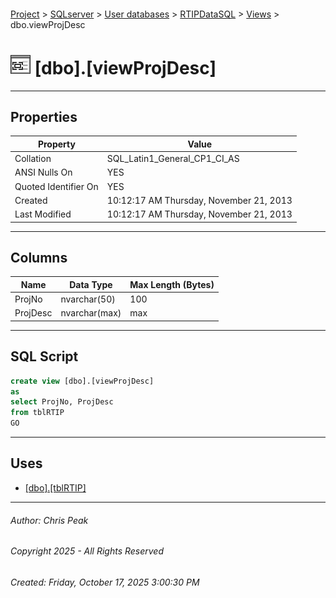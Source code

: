 #### 

[Project](../../../../index.md) > [SQLserver](../../../index.md) > [User databases](../../index.md) > [RTIPDataSQL](../index.md) > [Views](Views.md) > dbo.viewProjDesc

# ![Views](../../../../Images/View32.png) [dbo].[viewProjDesc]

---

## <a name="#properties"></a>Properties

| Property | Value |
|---|---|
| Collation | SQL_Latin1_General_CP1_CI_AS |
| ANSI Nulls On | YES |
| Quoted Identifier On | YES |
| Created | 10:12:17 AM Thursday, November 21, 2013 |
| Last Modified | 10:12:17 AM Thursday, November 21, 2013 |


---

## <a name="#columns"></a>Columns

| Name | Data Type | Max Length (Bytes) |
|---|---|---|
| ProjNo | nvarchar(50) | 100 |
| ProjDesc | nvarchar(max) | max |


---

## <a name="#sqlscript"></a>SQL Script

```sql
create view [dbo].[viewProjDesc]
as
select ProjNo, ProjDesc
from tblRTIP 
GO

```


---

## <a name="#uses"></a>Uses

* [[dbo].[tblRTIP]](../Tables/dbo_tblRTIP.md)


---

###### Author:  Chris Peak

###### Copyright 2025 - All Rights Reserved

###### Created: Friday, October 17, 2025 3:00:30 PM

